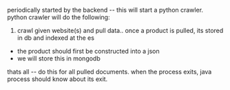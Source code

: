 periodically started by the backend -- this will start a python crawler. 
python crawler will do the following:
1. crawl given website(s) and pull data..
once a product is pulled, its stored in db and indexed at the es
- the product should first be constructed into a json
- we will store this in mongodb

thats all -- do this for all pulled documents. 
when the process exits, java process should know about its exit. 

